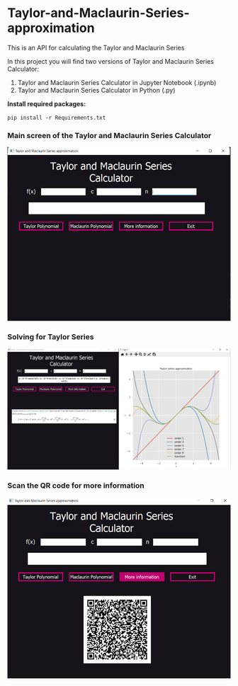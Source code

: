 # Taylor-and-Maclaurin-Series-approximation
This is an API for calculating the Taylor and Maclaurin Series

In this project you will find two versions of Taylor and Maclaurin Series Calculator:
<ol>
    <li>Taylor and Maclaurin Series Calculator in Jupyter Notebook (.ipynb)</li>
    <li>Taylor and Maclaurin Series Calculator in Python (.py)</li>
</ol>


<strong>Install required packages:</strong>

    pip install -r Requirements.txt


<h3><strong>Main screen of the Taylor and Maclaurin Series Calculator</strong></h3>

<img src="main screen.png" alt="">


<h3><strong>Solving for Taylor Series</strong></h3>

<img src="Taylor calculation.png" alt="">


<h3><strong>Scan the QR code for more information</strong></h3>

<img src="extra info.png" alt="">

